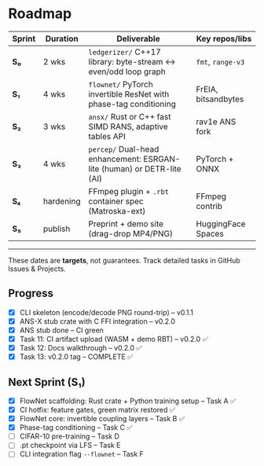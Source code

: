 # Roadmap

| Sprint | Duration | Deliverable | Key repos/libs |
|--------|----------|-------------|----------------|
| **S₀** | 2 wks | `ledgerizer/` C++17 library: byte-stream ↔ even/odd loop graph | `fmt`, `range-v3` |
| **S₁** | 4 wks | `flownet/` PyTorch invertible ResNet with phase-tag conditioning | FrEIA, bitsandbytes |
| **S₂** | 3 wks | `ansx/` Rust or C++ fast SIMD RANS, adaptive tables API | rav1e ANS fork |
| **S₃** | 4 wks | `percep/` Dual-head enhancement: ESRGAN-lite (human) or DETR-lite (AI) | PyTorch + ONNX |
| **S₄** | hardening | FFmpeg plugin + `.rbt` container spec (Matroska-ext) | FFmpeg contrib |
| **S₅** | publish | Preprint + demo site (drag-drop MP4/PNG) | HuggingFace Spaces |

---

These dates are **targets**, not guarantees.  Track detailed tasks in GitHub Issues & Projects. 

## Progress

- [x] CLI skeleton (encode/decode PNG round-trip) – v0.1.1
- [x] ANS-X stub crate with C FFI integration – v0.2.0
- [x] ANS stub done – CI green
- [x] Task 11: CI artifact upload (WASM + demo RBT) – v0.2.0 ✅
- [x] Task 12: Docs walkthrough – v0.2.0 ✅
- [x] Task 13: v0.2.0 tag – COMPLETE ✅

## Next Sprint (S₁)

- [x] FlowNet scaffolding: Rust crate + Python training setup – Task A ✅
- [x] CI hotfix: feature gates, green matrix restored ✅
- [x] FlowNet core: invertible coupling layers – Task B ✅
- [x] Phase-tag conditioning – Task C ✅
- [ ] CIFAR-10 pre-training – Task D
- [ ] .pt checkpoint via LFS – Task E
- [ ] CLI integration flag `--flownet` – Task F 